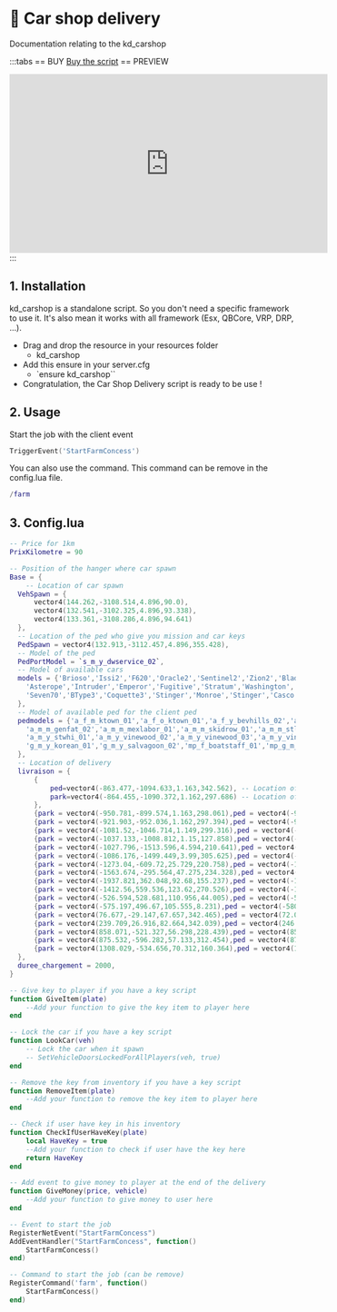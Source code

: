 # :truck: Car shop delivery
Documentation relating to the kd_carshop

:::tabs
== BUY
[Buy the script](https://store.kaddarem.com/package/5214712)
== PREVIEW
<iframe width="560" height="315" src="https://www.youtube.com/embed/s9H4rvXFCgI?si=-fbB2TWaTklhIugh" title="YouTube video player" frameborder="0" allow="accelerometer; autoplay; clipboard-write; encrypted-media; gyroscope; picture-in-picture; web-share" allowfullscreen></iframe>
:::

## 1. Installation
kd_carshop is a standalone script. So you don't need a specific framework to use it. It's also mean it works with all framework (Esx, QBCore, VRP, DRP, …).

- Drag and drop the resource in your resources folder
  - kd_carshop
- Add this ensure in your server.cfg
  - `ensure kd_carshop``
- Congratulation, the Car Shop Delivery script is ready to be use !
## 2. Usage
Start the job with the client event
```lua
TriggerEvent('StartFarmConcess')
```
You can also use the command. This command can be remove in the config.lua file.
```lua
/farm
```
## 3. Config.lua
```lua
-- Price for 1km
PrixKilometre = 90

-- Position of the hanger where car spawn
Base = {
    -- Location of car spawn
  VehSpawn = {
      vector4(144.262,-3108.514,4.896,90.0),
      vector4(132.541,-3102.325,4.896,93.338),
      vector4(133.361,-3108.286,4.896,94.641)
  },
  -- Location of the ped who give you mission and car keys
  PedSpawn = vector4(132.913,-3112.457,4.896,355.428),
  -- Model of the ped
  PedPortModel = `s_m_y_dwservice_02`,
  -- Model of available cars
  models = {'Brioso','Issi2','F620','Oracle2','Sentinel2','Zion2','Blade','Dominator','Hotknife','Faction2','SabreGT2','Picador','Tampa','Virgo2','Bifta','Mesa2','Baller','Cavalcade2','Gresley','Dubsta2','Rocoto','Serrano',
    'Asterope','Intruder','Emperor','Fugitive','Stratum','Washington','Banshee','Comet2','Coquette','Fusilade','Infernus2','Massacro','Khamelion','RapidGT2','Tropos',
    'Seven70','BType3','Coquette3','Stinger','Monroe','Stinger','Casco','Monroe','Surano','Lynx','Omnis','Alpha','Premier'
  },
  -- Model of available ped for the client ped
  pedmodels = {'a_f_m_ktown_01','a_f_o_ktown_01','a_f_y_bevhills_02','a_f_y_eastsa_03','a_f_y_hipster_01','a_f_y_vinewood_01','a_f_y_vinewood_03',
    'a_m_m_genfat_02','a_m_m_mexlabor_01','a_m_m_skidrow_01','a_m_m_stlat_02','a_m_y_bevhills_01','a_m_y_epsilon_01','a_m_y_genstreet_01','a_m_y_ktown_01','a_m_y_mexthug_01','a_m_y_polynesian_01',
    'a_m_y_stwhi_01','a_m_y_vinewood_02','a_m_y_vinewood_03','a_m_y_vinewood_04','a_m_y_yoga_01','cs_debra','cs_fabien','cs_patricia','cs_paper','cs_prolsec_02','cs_taocheng','csb_anita','csb_chin_goon','csb_dix','csb_fos_rep','csb_hao','csb_sol','csb_reporter','csb_tonya','csb_vagspeak','g_f_importexport_01','g_m_m_armlieut_01','g_m_m_mexboss_02','g_m_y_korlieut_01',
    'g_m_y_korean_01','g_m_y_salvagoon_02','mp_f_boatstaff_01','mp_g_m_pros_01','mp_m_execpa_01'
  },
  -- Location of delivery
  livraison = {
      {
          ped=vector4(-863.477,-1094.633,1.163,342.562), -- Location of the ped
          park=vector4(-864.455,-1090.372,1.162,297.686) -- Location of the parking
      },
      {park = vector4(-950.781,-899.574,1.163,298.061),ped = vector4(-949.808,-905.098,1.159,302.413)},
      {park = vector4(-921.903,-952.036,1.162,297.394),ped = vector4(-926.291,-948.876,1.242,297.55)},
      {park = vector4(-1081.52,-1046.714,1.149,299.316),ped = vector4(-1075.785,-1045.896,1.15,62.177)},
      {park = vector4(-1037.133,-1008.812,1.15,127.858),ped = vector4(-1043.463,-1010.013,1.15,223.298)},
      {park = vector4(-1027.796,-1513.596,4.594,210.641),ped = vector4(-1015.454,-1514.472,5.514,131.5)},
      {park = vector4(-1086.176,-1499.449,3.99,305.625),ped = vector4(-1086.975,-1502.207,3.978,36.145)},
      {park = vector4(-1273.04,-609.72,25.729,220.758),ped = vector4(-1278.755,-607.718,25.086,238.066)},
      {park = vector4(-1563.674,-295.564,47.275,234.328),ped = vector4(-1564.517,-300.301,47.232,312.273)},
      {park = vector4(-1937.821,362.048,92.68,155.237),ped = vector4(-1931.33,362.546,92.969,96.803)},
      {park = vector4(-1412.56,559.536,123.62,270.526),ped = vector4(-1404.506,561.498,124.406,128.756)},
      {park = vector4(-526.594,528.681,110.956,44.005),ped = vector4(-527.036,517.613,111.94,42.098)},
      {park = vector4(-575.197,496.67,105.555,8.231),ped = vector4(-580.537,492.853,107.831,13.342)},
      {park = vector4(76.677,-29.147,67.657,342.465),ped = vector4(72.031,-31.518,67.811,338.397)},
      {park = vector4(239.709,26.916,82.664,342.039),ped = vector4(246.572,29.289,83.127,70.309)},
      {park = vector4(858.071,-521.327,56.298,228.439),ped = vector4(853.767,-516.529,56.328,223.237)},
      {park = vector4(875.532,-596.282,57.133,312.454),ped = vector4(875.911,-601.98,57.442,43.442)},
      {park = vector4(1308.029,-534.656,70.312,160.364),ped = vector4(1303.256,-527.552,70.46,156.522)},
  },
  duree_chargement = 2000,
}

-- Give key to player if you have a key script
function GiveItem(plate)
    --Add your function to give the key item to player here
end

-- Lock the car if you have a key script
function LookCar(veh)
    -- Lock the car when it spawn
    -- SetVehicleDoorsLockedForAllPlayers(veh, true)
end

-- Remove the key from inventory if you have a key script
function RemoveItem(plate)
    --Add your function to remove the key item to player here
end

-- Check if user have key in his inventory
function CheckIfUserHaveKey(plate)
    local HaveKey = true
    --Add your function to check if user have the key here
    return HaveKey
end

-- Add event to give money to player at the end of the delivery
function GiveMoney(price, vehicle)
    --Add your function to give money to user here
end

-- Event to start the job
RegisterNetEvent("StartFarmConcess")
AddEventHandler("StartFarmConcess", function()
    StartFarmConcess()
end)

-- Command to start the job (can be remove)
RegisterCommand('farm', function()
    StartFarmConcess()
end)
```